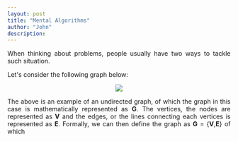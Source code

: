 ```yaml
---
layout: post
title: "Mental Algorithms"
author: "John"
description: 
---
```


<p align="justify"> When thinking about problems, people usually have two ways to tackle such situation.
</p>

<p align="justify"> Let's consider the following graph below:
</p>
<center>
<img src="https://i.imgur.com/6ibbeM2.png">
</center>

<p align="justify"> The above is an example of an undirected graph, of which the graph in this case is mathematically represented as <strong>G</strong>. The vertices, the nodes are represented as <strong>V</strong> and the edges, or the lines connecting each vertices is represented as <strong>E</strong>. Formally, we can then define the graph as <strong>G</strong> = {<strong>V</strong>,<strong>E</strong>} of which 
</p>
<!-- more -->  


<p align="justify">
</p>

<p align="justify">
</p>
